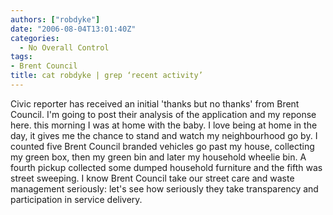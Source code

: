 ```yaml
---
authors: ["robdyke"]
date: "2006-08-04T13:01:40Z"
categories:
  - No Overall Control
tags:
- Brent Council
title: cat robdyke | grep ‘recent activity’
---
```

Civic reporter has received an initial 'thanks but no thanks' from Brent Council. I'm going to post their analysis of the application and my reponse here. this morning I was at home with the baby. I love being at home in the day, it gives me the chance to stand and watch my neighbourhood go by. I counted five Brent Council branded vehicles go past my house, collecting my green box, then my green bin and later my household wheelie bin. A fourth pickup collected some dumped household furniture and the fifth was street sweeping. I know Brent Council take our street care and waste management seriously: let's see how seriously they take transparency and participation in service delivery.
